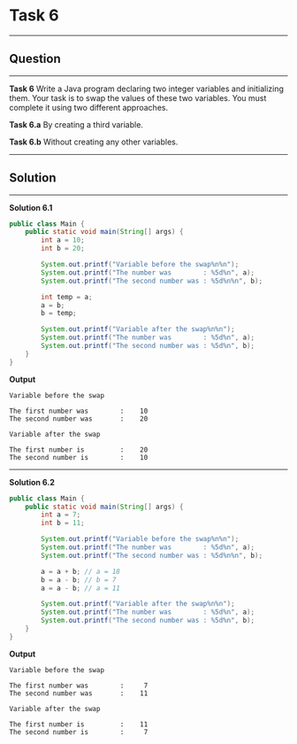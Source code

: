 # Task 6
---

## Question

---

**Task 6**
Write a Java program declaring two integer variables and initializing them. Your task is to swap the values of these two variables. You must complete it using two different approaches.

**Task 6.a**
By creating a third variable.

**Task 6.b**
Without creating any other variables.

---

## Solution
---

**Solution 6.1**

```java
public class Main {
    public static void main(String[] args) {
        int a = 10;
        int b = 20;

        System.out.printf("Variable before the swap%n%n");
        System.out.printf("The number was        : %5d%n", a);
        System.out.printf("The second number was : %5d%n%n", b);

        int temp = a;
        a = b;
        b = temp;

        System.out.printf("Variable after the swap%n%n");
        System.out.printf("The number was        : %5d%n", a);
        System.out.printf("The second number was : %5d%n", b);
    }
}
```

**Output**
```
Variable before the swap

The first number was        :    10
The second number was       :    20

Variable after the swap

The first number is         :    20
The second number is        :    10
```

---

**Solution 6.2**

```java
public class Main {
    public static void main(String[] args) {
        int a = 7;
        int b = 11;

        System.out.printf("Variable before the swap%n%n");
        System.out.printf("The number was        : %5d%n", a);
        System.out.printf("The second number was : %5d%n%n", b);

        a = a + b; // a = 18
        b = a - b; // b = 7
        a = a - b; // a = 11

        System.out.printf("Variable after the swap%n%n");
        System.out.printf("The number was        : %5d%n", a);
        System.out.printf("The second number was : %5d%n", b);
    }
}
```

**Output**
```
Variable before the swap

The first number was        :     7
The second number was       :    11

Variable after the swap

The first number is         :    11
The second number is        :     7
```